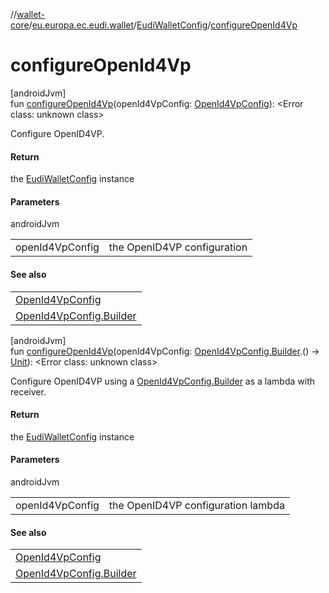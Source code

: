 //[wallet-core](../../../index.md)/[eu.europa.ec.eudi.wallet](../index.md)/[EudiWalletConfig](index.md)/[configureOpenId4Vp](configure-open-id4-vp.md)

# configureOpenId4Vp

[androidJvm]\
fun [configureOpenId4Vp](configure-open-id4-vp.md)(openId4VpConfig: [OpenId4VpConfig](../../eu.europa.ec.eudi.wallet.transfer.openId4vp/-open-id4-vp-config/index.md)): &lt;Error class: unknown class&gt;

Configure OpenID4VP.

#### Return

the [EudiWalletConfig](index.md) instance

#### Parameters

androidJvm

| | |
|---|---|
| openId4VpConfig | the OpenID4VP configuration |

#### See also

| |
|---|
| [OpenId4VpConfig](../../eu.europa.ec.eudi.wallet.transfer.openId4vp/-open-id4-vp-config/index.md) |
| [OpenId4VpConfig.Builder](../../eu.europa.ec.eudi.wallet.transfer.openId4vp/-open-id4-vp-config/-builder/index.md) |

[androidJvm]\
fun [configureOpenId4Vp](configure-open-id4-vp.md)(openId4VpConfig: [OpenId4VpConfig.Builder](../../eu.europa.ec.eudi.wallet.transfer.openId4vp/-open-id4-vp-config/-builder/index.md).() -&gt; [Unit](https://kotlinlang.org/api/latest/jvm/stdlib/kotlin-stdlib/kotlin/-unit/index.html)): &lt;Error class: unknown class&gt;

Configure OpenID4VP using a [OpenId4VpConfig.Builder](../../eu.europa.ec.eudi.wallet.transfer.openId4vp/-open-id4-vp-config/-builder/index.md) as a lambda with receiver.

#### Return

the [EudiWalletConfig](index.md) instance

#### Parameters

androidJvm

| | |
|---|---|
| openId4VpConfig | the OpenID4VP configuration lambda |

#### See also

| |
|---|
| [OpenId4VpConfig](../../eu.europa.ec.eudi.wallet.transfer.openId4vp/-open-id4-vp-config/index.md) |
| [OpenId4VpConfig.Builder](../../eu.europa.ec.eudi.wallet.transfer.openId4vp/-open-id4-vp-config/-builder/index.md) |
